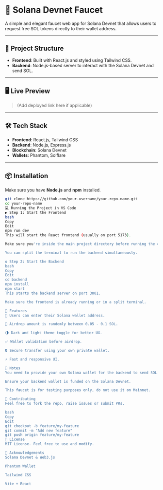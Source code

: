 # 🚀 Solana Devnet Faucet

A simple and elegant faucet web app for Solana Devnet that allows users to request free SOL tokens directly to their wallet address.

---

## 📂 Project Structure

- **Frontend**: Built with React.js and styled using Tailwind CSS.
- **Backend**: Node.js-based server to interact with the Solana Devnet and send SOL.

---

## 🖥️ Live Preview

> (Add deployed link here if applicable)

---

## 🛠️ Tech Stack

- **Frontend**: React.js, Tailwind CSS
- **Backend**: Node.js, Express.js
- **Blockchain**: Solana Devnet
- **Wallets**: Phantom, Solflare

---

## 📦 Installation

Make sure you have **Node.js** and **npm** installed.

```bash
git clone https://github.com/your-username/your-repo-name.git
cd your-repo-name
💻 Running the Project in VS Code
▶️ Step 1: Start the Frontend
bash
Copy
Edit
npm run dev
This will start the React frontend (usually on port 5173).

Make sure you're inside the main project directory before running the command.

You can split the terminal to run the backend simultaneously.

⚙️ Step 2: Start the Backend
bash
Copy
Edit
cd backend
npm install
npm start
This starts the backend server on port 3001.

Make sure the frontend is already running or in a split terminal.

📌 Features
🔑 Users can enter their Solana wallet address.

💸 Airdrop amount is randomly between 0.05 - 0.1 SOL.

🌗 Dark and light theme toggle for better UX.

✅ Wallet validation before airdrop.

🔒 Secure transfer using your own private wallet.

⚡ Fast and responsive UI.

📝 Notes
You need to provide your own Solana wallet for the backend to send SOL.

Ensure your backend wallet is funded on the Solana Devnet.

This faucet is for testing purposes only, do not use it on Mainnet.

🤝 Contributing
Feel free to fork the repo, raise issues or submit PRs.

bash
Copy
Edit
git checkout -b feature/my-feature
git commit -m "Add new feature"
git push origin feature/my-feature
📄 License
MIT License. Feel free to use and modify.

🙌 Acknowledgements
Solana Devnet & Web3.js

Phantom Wallet

Tailwind CSS

Vite + React
